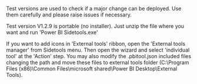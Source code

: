 Test versions are used to check if a major change can be deployed. Use them carefully and please raise issues if necessary.


Test version V1.2.9 is portable (no installer). Just unzip the file where you want and run 'Power BI Sidetools.exe'

If you want to add icons in 'External tools' ribbon, open the 'External tools manager' from Sidetools menu. Then open the wizard and select 'individual tool' at the 'Action' step. You may also modify the .pbitool.json included files changing the path and move these files to external tools folder (C:\Program Files (x86)\Common Files\microsoft shared\Power BI Desktop\External Tools).
